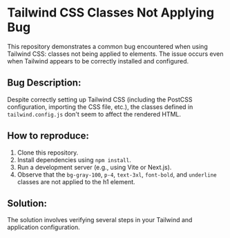 # Tailwind CSS Classes Not Applying Bug

This repository demonstrates a common bug encountered when using Tailwind CSS: classes not being applied to elements.  The issue occurs even when Tailwind appears to be correctly installed and configured.

## Bug Description:

Despite correctly setting up Tailwind CSS (including the PostCSS configuration, importing the CSS file, etc.), the classes defined in `tailwind.config.js` don't seem to affect the rendered HTML.

## How to reproduce:

1. Clone this repository.
2. Install dependencies using `npm install`.
3. Run a development server (e.g., using Vite or Next.js).
4. Observe that the `bg-gray-100`, `p-4`, `text-3xl`, `font-bold`, and `underline` classes are not applied to the h1 element.

## Solution:

The solution involves verifying several steps in your Tailwind and application configuration.